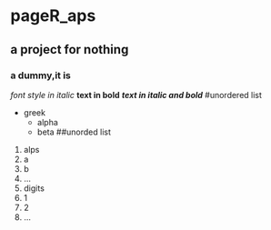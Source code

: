 # pageR_aps
## a project for nothing
### a dummy,it is
*font style in italic*
**text in  bold**
***text in italic and bold***
#unordered list
* greek
  * alpha
  * beta
##unorded list
1. alps
 1. a
 2. b 
 3. ...
2. digits
 1. 1
 2. 2
 3. ...
